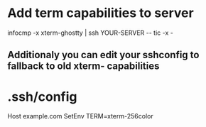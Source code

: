 # Add term capabilities to server

infocmp -x xterm-ghostty | ssh YOUR-SERVER -- tic -x -

## Additionaly you can edit your sshconfig to fallback to old xterm- capabilities

# .ssh/config
Host example.com
  SetEnv TERM=xterm-256color

